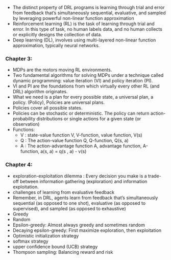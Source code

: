 <!--
Grokking Deep Reinforcement Learning book Summary
Mohammad Kadkhodaei
1404-06-23
-->

- The distinct property of DRL programs is learning through trial and error from feedback that’s simultaneously sequential, evaluative, and sampled by leveraging powerful non-linear function approximation
- Reinforcement learning (RL) is the task of learning through trial and error. In this type of task, no human labels data, and no human collects or explicitly designs the collection of data.
- Deep learning (DL), involves using multi-layered non-linear function approximation, typically neural networks.


<!-- Chapter 3, 1404-07-01 -->
### Chapter 3:
- MDPs are the motors moving RL environments.
- Two fundamental algorithms for solving MDPs under a technique called dynamic programming: value iteration (VI) and policy iteration (PI).
- VI and PI are the foundations from which virtually every other RL (and DRL) algorithm originates.
- What we need is a plan for every possible state, a universal plan, a policy. (Policy), Policies are universal plans.
- Policies cover all possible states.
- Policies can be stochastic or deterministic. The policy can return action-probability distributions or single actions for a given state (or observation)
- Functions:
  - V : state-value function V, V-function, value function, V(s)
  - Q : The action-value function Q, Q-function, Q(s, a)
  - A : The action-advantage function A, advantage function, A-function, a(s, a) = q(s , a) - v(s)

<!-- Chapter 4, 1404-07-02 -->
### Chapter 4:
- exploration-exploitation dilemma : Every decision you make is a trade-off between information gathering (exploration) and information exploitation.
- challenges of learning from evaluative feedback
- Remember, in DRL, agents learn from feedback that’s simultaneously sequential (as opposed to one shot), evaluative (as opposed to supervised), and sampled (as opposed to exhaustive)
- Greedy
- Random
- Epsilon-greedy: Almost always greedy and sometimes random
- Decaying epsilon-greedy: First maximize exploration, then exploitation
- Optimistic initialization strategy
- softmax strategy
- upper confidence bound (UCB) strategy
- Thompson sampling: Balancing reward and risk
